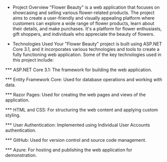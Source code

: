 * Project Overview
"Flower Beauty" is a web application that focuses on showcasing and selling various flower-related products.
The project aims to create a user-friendly and visually appealing platform where customers can explore a wide range of flower products, learn about their details,
and make purchases. It's a platform for flower enthusiasts, gift shoppers, and individuals who appreciate the beauty of flowers.

* Technologies Used
Your "Flower Beauty" project is built using ASP.NET Core 3.1, and it incorporates various technologies and tools to create a fully functioning web application. 
Some of the key technologies used in this project include:

*** ASP.NET Core 3.1: The framework for building the web application.

*** Entity Framework Core: Used for database operations and working with data.

*** Razor Pages: Used for creating the web pages and views of the application.

*** HTML and CSS: For structuring the web content and applying custom styling.

*** User Authentication: Implemented using Individual User Accounts authentication.

*** GitHub: Used for version control and source code management.

*** Azure: For hosting and publishing the web application for demonstration.
